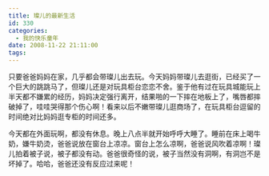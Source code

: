 ```yaml
---
title: 璨儿的最新生活
id: 330
categories:
  - 我的快乐童年
date: 2008-11-22 21:11:00
tags:
---
```


只要爸爸妈妈在家，几乎都会带璨儿出去玩。今天妈妈带璨儿去逛街，已经买了一个巨大的跳跳马了，但璨儿还是对玩具柜台恋恋不舍。鉴于他有过在玩具城能玩上半天都不嫌累的经历，妈妈决定强行离开，结果啪的一下摔在地板上了，嘴唇都摔破掉了，哇哇哭得那个伤心啊！看来以后不嫩带璨儿逛商场了，在玩具柜台逗留的时间绝对比妈妈逛专柜的时间还多。

今天都在外面玩啊，都没有休息。晚上八点半就开始呼呼大睡了。睡前在床上喝牛奶，嫌牛奶烫，爸爸说放在窗台上凉凉。窗台上怎么凉啊，爸爸说风吹着凉啊！璨儿拍着被子说，被子都没有动。爸爸很奇怪的说，被子当然没有洞啊，有洞岂不是坏掉了。哈哈，爸爸还没有反应过来呢！
